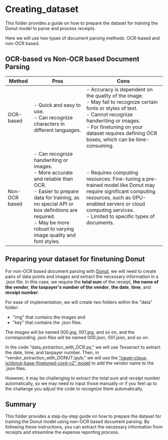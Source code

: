 # Creating_dataset
This folder provides a guide on how to prepare the dataset for training the Donut model to parse and process receipts. 

Here we will use two types of document parsing methods: OCR-based and non-OCR based.

## OCR-based vs Non-OCR based Document Parsing
| Method        |	Pros                        |	                           Cons |
| ------------- | --------------------------------- | --------------------------------- |
| OCR-based	| - Quick and easy to use.<br>- Can recognize characters in different languages. |	- Accuracy is dependent on the quality of the image.<br>- May fail to recognize certain fonts or styles of text.<br>- Cannot recognize handwriting or images. <br>- For finetuning on your dataset requires defining OCR boxes, which can be time-consuming.|
| Non-OCR based	| - Can recognize handwriting or images.<br>- More accurate and reliable than OCR.<br>- Easier to prepare data for training, as no special API or box definitions are required. <br>- May be more robust to varying image quality and font styles. |	- Requires computing resources: Fine-tuning a pre-trained model like Donut may require significant computing resources, such as GPU-enabled servers or cloud computing services.<br>- Limited to specific types of documents.|

## Preparing your dataset for finetuning **Donut**
For non-OCR based document parsing with [Donut](https://huggingface.co/docs/transformers/model_doc/donut), we will need to create pairs of data points and images and extract the necessary information in a .json file. In this case, we require the **total sum** of the receipt, **the name of the vendor**, **the taxpayer's number of the vendor**, **the date**, **time**, and **receipt number**.

For ease of implementation, we will create two folders within the "data" folder:
- "img" that contains the images and 
- "key" that contains the .json files. 

The images will be named 000.jpg, 001.jpg, and so on, and the corresponding .json files will be named 000.json, 001.json, and so on.

In the code "data_extraction_with_OCR.py," we will use Tesseract to extract the date, time, and taxpayer number. 
Then, in "vendor_extraction_with_DONUT.ipyb," we will use the ["naver-clova-ix/donut-base-finetuned-cord-v2" model](https://huggingface.co/naver-clova-ix/donut-base-finetuned-cord-v2)  to add the vendor name to the .json files. 

However, it may be challenging to extract the total sum and receipt number automatically, so we may need to input those manually or if you feel up to the challange you adjust the code to recognize them automatically.

## Summary
This folder provides a step-by-step guide on how to prepare the dataset for training the Donut model using non-OCR based document parsing. By following these instructions, you can extract the necessary information from receipts and streamline the expense reporting process.